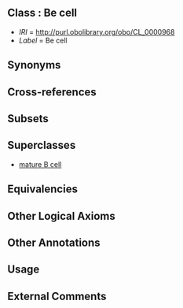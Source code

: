 
## Class : Be cell

 * *IRI* = http://purl.obolibrary.org/obo/CL_0000968
 * *Label* = Be cell

## Synonyms


## Cross-references


## Subsets


## Superclasses

 * [mature B cell](../../CL/85/CL_0000785.md)

## Equivalencies


## Other Logical Axioms


## Other Annotations


## Usage


## External Comments

